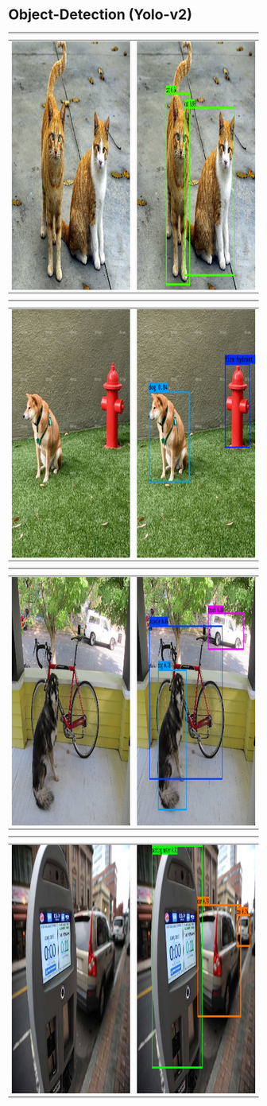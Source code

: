 # Object-Detection (Yolo-v2)

<hr>
<table>
<td> 
<img src="images/cc.jpg" style="width:500;height:500px;"> <br>
</td> 
<td> 
<img src="out/cc.jpg" style="width:500;height:500px;"> <br>
</td> 
</table>
<hr>
<table>
<td> 
<img src="images/firedog.jpg" style="width:500;height:500px;"> <br>
</td> 
<td> 
<img src="out/firedog.jpg" style="width:500;height:500px;"> <br>
</td> 
</table>
<hr>
<table>
<td> 
<img src="images/dog.jpg" style="width:500;height:500px;"> <br>
</td> 
<td> 
<img src="out/dog.jpg" style="width:500;height:500px;"> <br>
</td> 
</table>
<hr>
<table>
<td> 
<img src="images/check5.jpg" style="width:500;height:500px;"> <br>
</td> 
<td> 
<img src="out/check5.jpg" style="width:500;height:500px;"> <br>
</td> 
</table>
